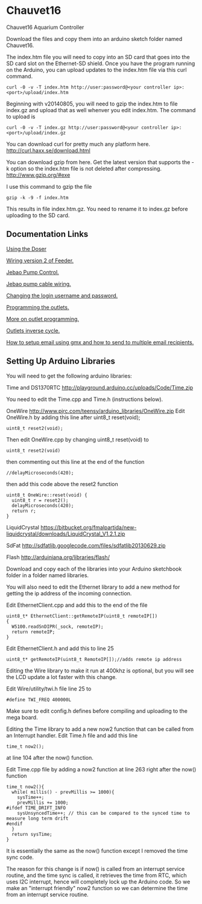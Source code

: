 Chauvet16
=========
Chauvet16 Aquarium Controller

Download the files and copy them into an arduino sketch folder named Chauvet16.

The index.htm file you will need to copy into an SD card that goes into the SD card slot on the Ethernet-SD shield. Once you have the program running on the Arduino, you can upload updates to the index.htm file via this curl command.

    curl -0 -v -T index.htm http://user:password@<your controller ip>:<port>/upload/index.htm
    
Beginning with v20140805, you will need to gzip the index.htm to file index.gz and upload that as well whenver you edit index.htm. The command to upload is

    curl -0 -v -T index.gz http://user:password@<your controller ip>:<port>/upload/index.gz

You can download curl for pretty much any platform here. 
http://curl.haxx.se/download.html

You can download gzip from here. Get the latest version that supports the -k option so the index.htm file is not deleted after compressing.
http://www.gzip.org/#exe

I use this command to gzip the file

    gzip -k -9 -f index.htm

This results in file index.htm.gz. You need to rename it to index.gz before uploading to the SD card.

Documentation Links
-------------------
[Using the Doser](http://reefcentral.com/forums/showthread.php?p=22993871#post22993871)

[Wiring version 2 of Feeder.](http://reefcentral.com/forums/showthread.php?p=22994359#post22994359)

[Jebao Pump Control.](http://reefcentral.com/forums/showthread.php?p=22191660#post22191660)

[Jebao pump cable wiring.](http://reefcentral.com/forums/showthread.php?p=22913454#post22913454)

[Changing the login username and password.](http://reefcentral.com/forums/showthread.php?p=22277294#post22277294)

[Programming the outlets.](http://reefcentral.com/forums/showthread.php?p=22592718#post22592718)

[More on outlet programming.](http://reefcentral.com/forums/showthread.php?p=22710535#post22710535)

[Outlets inverse cycle.](http://reefcentral.com/forums/showthread.php?p=22709149#post22709149)

[How to setup email using gmx and how to send to multiple email recipients.](http://reefcentral.com/forums/showthread.php?p=22748159#post22748159)

Setting Up Arduino Libraries
----------------------------

You will need to get the following arduino libraries:

Time and DS1370RTC
http://playground.arduino.cc/uploads/Code/Time.zip

You need to edit the Time.cpp and Time.h (instructions below).

OneWire
http://www.pjrc.com/teensy/arduino_libraries/OneWire.zip
Edit OneWire.h by adding this line after uint8_t reset(void);

    uint8_t reset2(void);

Then edit OneWire.cpp by changing uint8_t reset(void) to

    uint8_t reset2(void)

then commenting out this line at the end of the function

    //delayMicroseconds(420);

then add this code above the reset2 function

    uint8_t OneWire::reset(void) {
      uint8_t r = reset2();
      delayMicroseconds(420);
      return r;
    }


LiquidCrystal
https://bitbucket.org/fmalpartida/new-liquidcrystal/downloads/LiquidCrystal_V1.2.1.zip

SdFat
http://sdfatlib.googlecode.com/files/sdfatlib20130629.zip

Flash
http://arduiniana.org/libraries/flash/

Download and copy each of the libraries into your Arduino sketchbook folder in a folder named libraries.

You will also need to edit the Ethernet library to add a new method for getting the ip address of the incoming connection.

Edit EthernetClient.cpp and add this to the end of the file

    uint8_t* EthernetClient::getRemoteIP(uint8_t remoteIP[])
    {
      W5100.readSnDIPR(_sock, remoteIP);
      return remoteIP;
    } 

Edit EthernetClient.h and add this to line 25

    uint8_t* getRemoteIP(uint8_t RemoteIP[]);//adds remote ip address

Editing the Wire library to make it run at 400khz is optional, but you will see the LCD update a lot faster with this change.

Edit Wire/utility/twi.h file line 25 to

    #define TWI_FREQ 400000L

Make sure to edit config.h defines before compiling and uploading to the mega board.


Editing the Time library to add a new now2 function that can be called from an Interrupt handler.
Edit Time.h file and add this line

    time_t now2();

at line 104 after the now() function.

Edit Time.cpp file by adding a now2 function at line 263 right after the now() function

    time_t now2(){
      while( millis() - prevMillis >= 1000){
        sysTime++;
        prevMillis += 1000;
    #ifdef TIME_DRIFT_INFO
        sysUnsyncedTime++; // this can be compared to the synced time to measure long term drift
    #endif
      }
      return sysTime;
    }

It is essentially the same as the now() function except I removed the time sync code.

The reason for this change is if now() is called from an interrupt service routine, and the time sync is called, it retrieves the time from RTC, which uses I2C interrupt, hence will completely lock up the Arduino code.
So we make an "interrupt friendly" now2 function so we can determine the time from an interrupt service routine.
